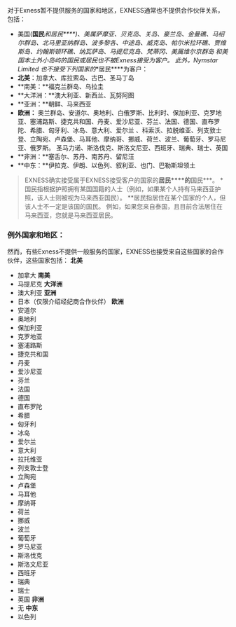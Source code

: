 
对于Exness暂不提供服务的国家和地区，EXNESS通常也不提供合作伙伴关系，包括：
* 美国(**国民***和**居民****)、美属萨摩亚、贝克岛、关岛、豪兰岛、金曼礁、马绍尔群岛、北马里亚纳群岛、波多黎各、中途岛、威克岛、帕尔米拉环礁、贾维斯岛、约翰斯顿环礁、纳瓦萨岛、马提尼克岛、梵蒂冈、美属维尔京群岛 和美国本土外小岛屿的国民或居民也不被Exness接受为客户。
此外，Nymstar Limited 也不接受下列国家的**居民****为客户：
* **北美**：加拿大、库拉索岛、古巴、圣马丁岛
* **南美：**福克兰群岛、乌拉圭
* **大洋洲：**澳大利亚、新西兰、瓦努阿图
* **亚洲：**朝鲜、马来西亚
* **欧洲：** 奥兰群岛、安道尔、奥地利、白俄罗斯、比利时、保加利亚、克罗地亚、塞浦路斯、捷克共和国、丹麦、爱沙尼亚、芬兰、法国、德国、直布罗陀、希腊、匈牙利、冰岛、意大利、爱尔兰 、科索沃、拉脱维亚、列支敦士登、立陶宛、卢森堡、马耳他、摩纳哥、挪威、荷兰、波兰、葡萄牙、罗马尼亚、俄罗斯。 圣马力诺、斯洛伐克、斯洛文尼亚、西班牙、瑞典、瑞士、英国
* **非洲：**塞舌尔、苏丹、南苏丹、留尼汪
* **中东：**伊拉克、伊朗、以色列、叙利亚、也门、巴勒斯坦领土
> EXNESS确实接受属于EXNESS接受客户的国家的**居民****的**国民***。
*国民指根据护照拥有某国国籍的人士（例如，如果某个人持有马来西亚护照，该人士则被视为马来西亚国民）。
**居民指居住在某个国家的个人，但该人士不一定是该国的国民。 例如，如果您来自泰国，且目前合法居住在马来西亚，您就是马来西亚居民。
### 例外国家和地区： ###
然而，有些Exness不提供一般服务的国家，EXNESS也接受来自这些国家的合作伙伴，这些国家包括：
**北美**
-   加拿大
**南美**
-   马提尼克
**大洋洲**
-   澳大利亚
**亚洲**
-   日本（仅限介绍经纪商合作伙伴）
**欧洲**
-   安道尔
-   奥地利
-   保加利亚
-   克罗地亚
-   塞浦路斯
-   捷克共和国
-   丹麦
-   爱沙尼亚
-   芬兰
-   法国
-   德国
-   直布罗陀
-   希腊
-   匈牙利
-   冰岛
-   爱尔兰
-   意大利
-   拉托维亚
-   列支敦士登
-   立陶宛
-   卢森堡
-   马耳他
-   摩纳哥
-   荷兰
-   挪威
-   波兰
-   葡萄牙
-   罗马尼亚
-   斯洛伐克
-   斯洛文尼亚
-   西班牙
-   瑞典
-   瑞士
-   英国
**非洲**
-   无
**中东**
-   以色列
